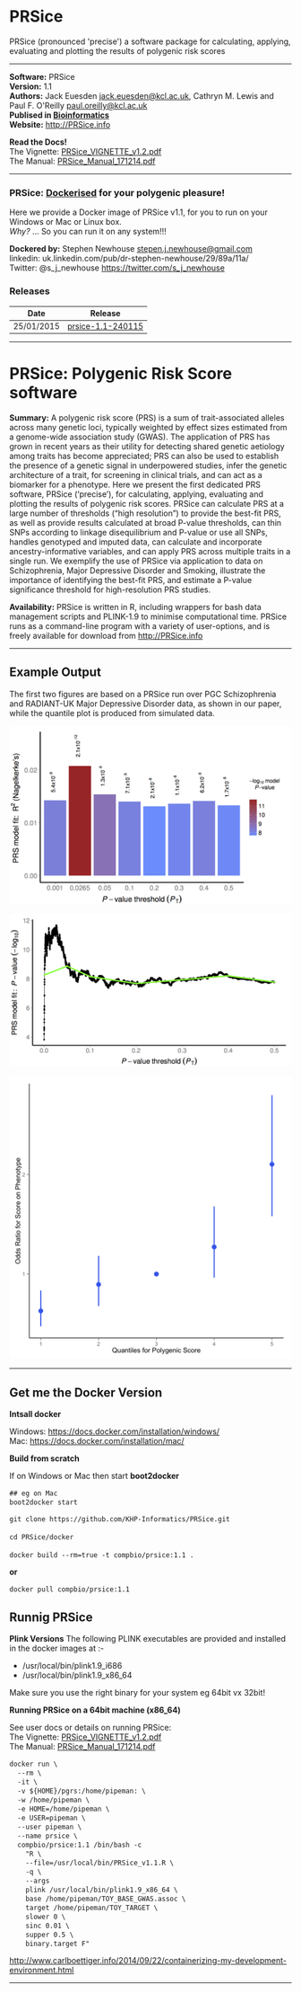 PRSice
============

PRSice (pronounced 'precise') a software package for calculating, applying, evaluating and plotting the results of polygenic risk scores  

*********************
**Software:** PRSice  
**Version:** 1.1  
**Authors:** Jack Euesden <jack.euesden@kcl.ac.uk>, Cathryn M. Lewis and Paul F. O'Reilly <paul.oreilly@kcl.ac.uk>  
**Publised in [Bioinformatics](http://bioinformatics.oxfordjournals.org/content/early/2014/12/28/bioinformatics.btu848.abstract)**  
**Website:** http://PRSice.info  

**Read the Docs!**  
The Vignette: [PRSice_VIGNETTE_v1.2.pdf](https://github.com/KHP-Informatics/PRSice/blob/master/PRSice_VIGNETTE_v1.2.pdf)  
The Manual: [PRSice_Manual_171214.pdf](https://github.com/KHP-Informatics/PRSice/blob/master/PRSice_Manual_171214.pdf)  

*********************

### PRSice: [Dockerised](https://www.docker.com/) for your polygenic pleasure!
Here we provide a Docker image of PRSice v1.1, for you to run on your Windows or Mac or Linux box.  
_Why?_ ... So you can run it on any system!!!

**Dockered by:** Stephen Newhouse <stepen.j.newhouse@gmail.com>  
linkedin: uk.linkedin.com/pub/dr-stephen-newhouse/29/89a/11a/   
Twitter: @s_j_newhouse https://twitter.com/s_j_newhouse  

### Releases

|Date| Release |
|----------|-------------------------------------------------------------------|
25/01/2015 | [prsice-1.1-240115](https://github.com/KHP-Informatics/PRSice/releases/tag/1.1)

*********************

# PRSice: Polygenic Risk Score software

**Summary:** A polygenic risk score (PRS) is a sum of trait-associated alleles across many genetic loci, typically weighted by effect sizes estimated from a genome-wide association study (GWAS). The application of PRS has grown in recent years as their utility for detecting shared genetic aetiology among traits has become appreciated; PRS can also be used to establish the presence of a genetic signal in underpowered studies, infer the genetic architecture of a trait, for screening in clinical trials, and can act as a biomarker for a phenotype. Here we present the first dedicated PRS software, PRSice (‘precise’), for calculating, applying, evaluating and plotting the results of polygenic risk scores. PRSice can calculate PRS at a large number of thresholds (“high resolution”) to provide the best-fit PRS, as well as provide results calculated at broad P-value thresholds, can thin SNPs according to linkage disequilibrium and P-value or use all SNPs, handles genotyped and imputed data, can calculate and incorporate ancestry-informative variables, and can apply PRS across multiple traits in a single run. We exemplify the use of PRSice via application to data on Schizophrenia, Major Depressive Disorder and Smoking, illustrate the importance of identifying the best-fit PRS, and estimate a P-value significance threshold for high-resolution PRS studies.

**Availability:** PRSice is written in R, including wrappers for bash data management scripts and PLINK-1.9 to minimise computational time. PRSice runs as a command-line program with a variety of user-options, and is freely available for download from http://PRSice.info

*********************

## Example Output

The first two figures are based on a PRSice run over PGC Schizophrenia and RADIANT-UK Major Depressive Disorder data, as shown in our paper, while the quantile plot is produced from simulated data.

![fig1](/figs/PGC2_MANUSCRIPT_FIGURES_BARPLOT_2014-09-16-eps-converted-to.png)

![fig2](/figs/PGC2_MANUSCRIPT_FIGURES_POINTPLOT_2014-09-16-eps-converted-to.png)

![fig3](/figs/EXAMPLE_3_QUANTILES_1_QUANTILES_PLOT.png)

*********************

## Get me the Docker Version

**Intsall docker**  

Windows: https://docs.docker.com/installation/windows/  
Mac: https://docs.docker.com/installation/mac/  

**Build from scratch**

If on Windows or Mac then start **boot2docker**

```
## eg on Mac
boot2docker start
```

```
git clone https://github.com/KHP-Informatics/PRSice.git

cd PRSice/docker

docker build --rm=true -t compbio/prsice:1.1 .

```

**or** 

```
docker pull compbio/prsice:1.1
```



## Runnig PRSice

**Plink Versions**
The following PLINK executables are provided and installed in the docker images at :-  

- /usr/local/bin/plink1.9_i686  
- /usr/local/bin/plink1.9_x86_64  

Make sure you use the right binary for your system eg 64bit vx 32bit!

**Running PRSice on a 64bit machine (x86_64)**

See user docs or details on running PRSice:  
The Vignette: [PRSice_VIGNETTE_v1.2.pdf](https://github.com/KHP-Informatics/PRSice/blob/master/PRSice_VIGNETTE_v1.2.pdf)  
The Manual: [PRSice_Manual_171214.pdf](https://github.com/KHP-Informatics/PRSice/blob/master/PRSice_Manual_171214.pdf)  

```
docker run \
  --rm \
  -it \
  -v ${HOME}/pgrs:/home/pipeman: \
  -w /home/pipeman \
  -e HOME=/home/pipeman \
  -e USER=pipeman \
  --user pipeman \
  --name prsice \
  compbio/prsice:1.1 /bin/bash -c 
    "R \
    --file=/usr/local/bin/PRSice_v1.1.R \
    -q \
    --args 
    plink /usr/local/bin/plink1.9_x86_64 \
    base /home/pipeman/TOY_BASE_GWAS.assoc \
    target /home/pipeman/TOY_TARGET \
    slower 0 \
    sinc 0.01 \
    supper 0.5 \
    binary.target F"
```

http://www.carlboettiger.info/2014/09/22/containerizing-my-development-environment.html  

**********************************


